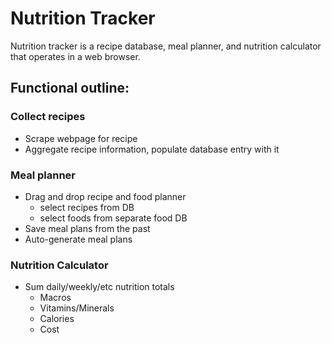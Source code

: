 # Nutrition Tracker

Nutrition tracker is a recipe database, meal planner, and nutrition calculator that operates in a web browser.

## Functional outline:

### Collect recipes
- Scrape webpage for recipe
- Aggregate recipe information, populate database entry with it

### Meal planner
- Drag and drop recipe and food planner
    - select recipes from DB
    - select foods from separate food DB
- Save meal plans from the past
- Auto-generate meal plans

### Nutrition Calculator
- Sum daily/weekly/etc nutrition totals
  - Macros
  - Vitamins/Minerals
  - Calories
  - Cost
